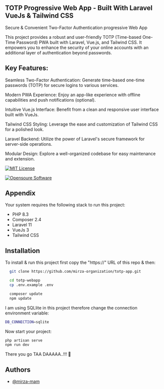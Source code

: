 ## TOTP Progressive Web App - Built With Laravel VueJs & Tailwind CSS
Secure & Convenient Two-Factor Authentication progressive Web App

This project provides a robust and user-friendly TOTP (Time-based One-Time Password) PWA built with Laravel, Vue.js, and Tailwind CSS. It empowers you to enhance the security of your online accounts with an additional layer of authentication beyond passwords.

## Key Features:

Seamless Two-Factor Authentication: 
Generate time-based one-time passwords (TOTP) for secure logins to various services.

Modern PWA Experience: 
Enjoy an app-like experience with offline capabilities and push notifications (optional).

Intuitive Vue.js Interface: 
Benefit from a clean and responsive user interface built with VueJs.

Tailwind CSS Styling: 
Leverage the ease and customization of Tailwind CSS for a polished look.

Laravel Backend: 
Utilize the power of Laravel's secure framework for server-side operations.

Modular Design: 
Explore a well-organized codebase for easy maintenance and extension.
<p align="center">

[![MIT License](https://img.shields.io/badge/License-MIT-green.svg)](https://choosealicense.com/licenses/mit/) 

[![Opensoure Software](https://img.shields.io/badge/Software-OPEN%20SOURCE-BLUE?style=flat&logoColor=red)](https://img.shields.io/badge/Software-OPEN%20SOURCE-BLUE?style=flat&logoColor=red)
</p>




## Appendix

Your system requires the following stack to run this project:
- PHP 8.3
- Composer 2.4
- Laravel 11
- VueJs 3
- Tailwind CSS

## Installation

To install & run this project first copy the "https://" URL of this repo & then:

```bash
  git clone https://github.com/mirza-organization/totp-app.git
```
```bash
  cd totp-webapp
  cp .env.example .env
```
```bash
  composer update
  npm update
```
I am using SQLlite in this project therefore change the connection environment variable:
```bash
DB_CONNECTION=sqlite
```
Now start your project:
```bash
php artisan serve
npm run dev
```
There you go TAA DAAAAA..!!! 👻
    
## Authors

- [@mirza-mam](https://www.github.com/mirza-mam)

